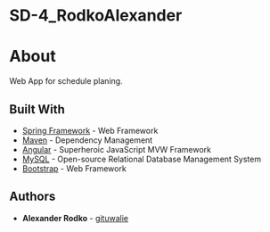 # SD-4_RodkoAlexander
# About
Web App for schedule planing.

## Built With

* [Spring Framework](https://spring.io/) - Web Framework
* [Maven](https://maven.apache.org/) - Dependency Management
* [Angular](https://angular.io/) - Superheroic JavaScript MVW Framework
* [MySQL](https://rometools.github.io/rome/) - Open-source Relational Database Management System
* [Bootstrap](https://rometools.github.io/rome/) - Web Framework

## Authors

* **Alexander Rodko** - [gituwalie](https://github.com/gituwalie)
